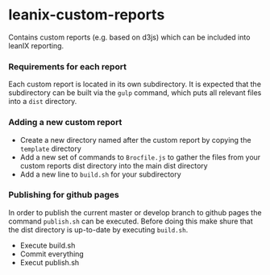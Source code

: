 # leanix-custom-reports
Contains custom reports (e.g. based on d3js) which can be included into leanIX reporting.

### Requirements for each report
Each custom report is located in its own subdirectory. It is expected that the subdirectory can be built via the ```gulp``` command, which puts all relevant files into a ```dist``` directory.

### Adding a new custom report
* Create a new directory named after the custom report by copying the ```template``` directory
* Add a new set of commands to ```Brocfile.js``` to gather the files from your custom reports dist directory into the main dist directory
* Add a new line to ```build.sh``` for your subdirectory 

### Publishing for github pages
In order to publish the current master or develop branch to github pages the command ```publish.sh``` can be executed. Before doing this make shure that the dist directory is up-to-date by executing ```build.sh```.

* Execute build.sh
* Commit everything
* Execut publish.sh
